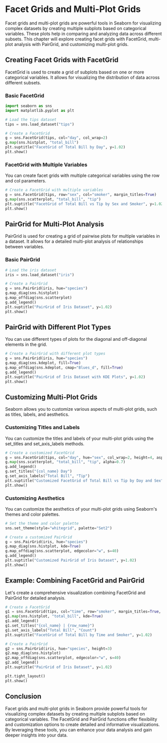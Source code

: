 # Facet Grids and Multi-Plot Grids
Facet grids and multi-plot grids are powerful tools in Seaborn for visualizing complex datasets by creating multiple subplots based on categorical variables. These plots help in comparing and analyzing data across different subsets. This chapter will explore creating facet grids with FacetGrid, multi-plot analysis with PairGrid, and customizing multi-plot grids.

## Creating Facet Grids with FacetGrid
FacetGrid is used to create a grid of subplots based on one or more categorical variables. It allows for visualizing the distribution of data across different subsets.

### Basic FacetGrid
```python
import seaborn as sns
import matplotlib.pyplot as plt

# Load the tips dataset
tips = sns.load_dataset("tips")

# Create a FacetGrid
g = sns.FacetGrid(tips, col="day", col_wrap=2)
g.map(sns.histplot, "total_bill")
plt.suptitle("FacetGrid of Total Bill by Day", y=1.02)
plt.show()
```

### FacetGrid with Multiple Variables
You can create facet grids with multiple categorical variables using the row and col parameters.

```python
# Create a FacetGrid with multiple variables
g = sns.FacetGrid(tips, row="sex", col="smoker", margin_titles=True)
g.map(sns.scatterplot, "total_bill", "tip")
plt.suptitle("FacetGrid of Total Bill vs Tip by Sex and Smoker", y=1.02)
plt.show()
```

## PairGrid for Multi-Plot Analysis
PairGrid is used for creating a grid of pairwise plots for multiple variables in a dataset. It allows for a detailed multi-plot analysis of relationships between variables.

### Basic PairGrid
```python
# Load the iris dataset
iris = sns.load_dataset("iris")

# Create a PairGrid
g = sns.PairGrid(iris, hue="species")
g.map_diag(sns.histplot)
g.map_offdiag(sns.scatterplot)
g.add_legend()
plt.suptitle("PairGrid of Iris Dataset", y=1.02)
plt.show()
```

## PairGrid with Different Plot Types
You can use different types of plots for the diagonal and off-diagonal elements in the grid.

```python
# Create a PairGrid with different plot types
g = sns.PairGrid(iris, hue="species")
g.map_diag(sns.kdeplot, fill=True)
g.map_offdiag(sns.kdeplot, cmap="Blues_d", fill=True)
g.add_legend()
plt.suptitle("PairGrid of Iris Dataset with KDE Plots", y=1.02)
plt.show()
```

## Customizing Multi-Plot Grids
Seaborn allows you to customize various aspects of multi-plot grids, such as titles, labels, and aesthetics.

### Customizing Titles and Labels
You can customize the titles and labels of your multi-plot grids using the set_titles and set_axis_labels methods.

```python
# Create a customized FacetGrid
g = sns.FacetGrid(tips, col="day", hue="sex", col_wrap=2, height=4, aspect=1.5)
g.map(sns.scatterplot, "total_bill", "tip", alpha=0.7)
g.add_legend()
g.set_titles("{col_name} Day")
g.set_axis_labels("Total Bill", "Tip")
plt.suptitle("Customized FacetGrid of Total Bill vs Tip by Day and Sex", y=1.02)
plt.show()
```

### Customizing Aesthetics
You can customize the aesthetics of your multi-plot grids using Seaborn's themes and color palettes.

```python
# Set the theme and color palette
sns.set_theme(style="whitegrid", palette="Set2")

# Create a customized PairGrid
g = sns.PairGrid(iris, hue="species")
g.map_diag(sns.histplot, kde=True)
g.map_offdiag(sns.scatterplot, edgecolor="w", s=40)
g.add_legend()
plt.suptitle("Customized PairGrid of Iris Dataset", y=1.02)
plt.show()
```

## Example: Combining FacetGrid and PairGrid
Let's create a comprehensive visualization combining FacetGrid and PairGrid for detailed analysis.

```python
# Create a FacetGrid
g1 = sns.FacetGrid(tips, col="time", row="smoker", margin_titles=True, height=4, aspect=1.2)
g1.map(sns.histplot, "total_bill", kde=True)
g1.add_legend()
g1.set_titles("{col_name} | {row_name}")
g1.set_axis_labels("Total Bill", "Count")
plt.suptitle("FacetGrid of Total Bill by Time and Smoker", y=1.02)

# Create a PairGrid
g2 = sns.PairGrid(iris, hue="species", height=3)
g2.map_diag(sns.histplot)
g2.map_offdiag(sns.scatterplot, edgecolor="w", s=40)
g2.add_legend()
plt.suptitle("PairGrid of Iris Dataset", y=1.02)

plt.tight_layout()
plt.show()
```

## Conclusion
Facet grids and multi-plot grids in Seaborn provide powerful tools for visualizing complex datasets by creating multiple subplots based on categorical variables. The FacetGrid and PairGrid functions offer flexibility and customization options to create detailed and informative visualizations. By leveraging these tools, you can enhance your data analysis and gain deeper insights into your data.
